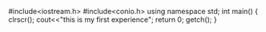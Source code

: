 #include<iostream.h>
#include<conio.h>
using namespace std;
int main()
{ clrscr();
cout<<"this is my first experience";
return 0;
getch();
}
